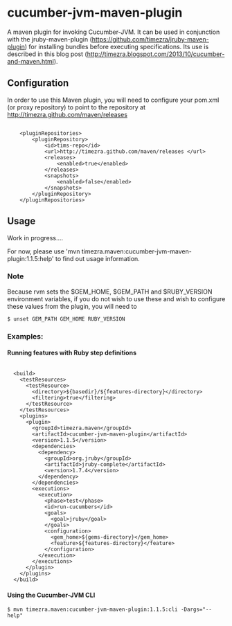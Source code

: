 cucumber-jvm-maven-plugin
=========================

A maven plugin for invoking Cucumber-JVM. It can be used in conjunction with the jruby-maven-plugin (https://github.com/timezra/jruby-maven-plugin) for installing bundles before executing specifications. Its use is described in this blog post (http://timezra.blogspot.com/2013/10/cucumber-and-maven.html).

Configuration
----------------------------------------------------
In order to use this Maven plugin, you will need to configure your pom.xml (or proxy repository) to point to the repository at <http://timezra.github.com/maven/releases>

<code lang="xml">
&nbsp;&nbsp;&nbsp;&nbsp;&lt;pluginRepositories&gt;  
&nbsp;&nbsp;&nbsp;&nbsp;&nbsp;&nbsp;&nbsp;&nbsp;&lt;pluginRepository&gt;  
&nbsp;&nbsp;&nbsp;&nbsp;&nbsp;&nbsp;&nbsp;&nbsp;&nbsp;&nbsp;&nbsp;&nbsp;&lt;id&gt;tims-repo&lt;/id&gt;  
&nbsp;&nbsp;&nbsp;&nbsp;&nbsp;&nbsp;&nbsp;&nbsp;&nbsp;&nbsp;&nbsp;&nbsp;&lt;url&gt;http://timezra.github.com/maven/releases &lt;/url&gt;  
&nbsp;&nbsp;&nbsp;&nbsp;&nbsp;&nbsp;&nbsp;&nbsp;&nbsp;&nbsp;&nbsp;&nbsp;&lt;releases&gt;  
&nbsp;&nbsp;&nbsp;&nbsp;&nbsp;&nbsp;&nbsp;&nbsp;&nbsp;&nbsp;&nbsp;&nbsp;&nbsp;&nbsp;&nbsp;&nbsp;&lt;enabled&gt;true&lt;/enabled&gt;  
&nbsp;&nbsp;&nbsp;&nbsp;&nbsp;&nbsp;&nbsp;&nbsp;&nbsp;&nbsp;&nbsp;&nbsp;&lt;/releases&gt;  
&nbsp;&nbsp;&nbsp;&nbsp;&nbsp;&nbsp;&nbsp;&nbsp;&nbsp;&nbsp;&nbsp;&nbsp;&lt;snapshots&gt;  
&nbsp;&nbsp;&nbsp;&nbsp;&nbsp;&nbsp;&nbsp;&nbsp;&nbsp;&nbsp;&nbsp;&nbsp;&nbsp;&nbsp;&nbsp;&nbsp;&lt;enabled&gt;false&lt;/enabled&gt;  
&nbsp;&nbsp;&nbsp;&nbsp;&nbsp;&nbsp;&nbsp;&nbsp;&nbsp;&nbsp;&nbsp;&nbsp;&lt;/snapshots&gt;  
&nbsp;&nbsp;&nbsp;&nbsp;&nbsp;&nbsp;&nbsp;&nbsp;&lt;/pluginRepository&gt;  
&nbsp;&nbsp;&nbsp;&nbsp;&lt;/pluginRepositories&gt;
</code>

Usage
----------------------------------------------------
Work in progress....

For now, please use 'mvn timezra.maven:cucumber-jvm-maven-plugin:1.1.5:help' to find out usage information.

### Note ###
Because rvm sets the $GEM_HOME, $GEM_PATH and $RUBY_VERSION environment variables, if you do not wish to use these and wish to configure these values from the plugin, you will need to
    
    $ unset GEM_PATH GEM_HOME RUBY_VERSION

### Examples: ###

#### Running features with Ruby step definitions ####

<code lang="xml">
&nbsp;&nbsp;&lt;build&gt;  
&nbsp;&nbsp;&nbsp;&nbsp;&lt;testResources&gt;  
&nbsp;&nbsp;&nbsp;&nbsp;&nbsp;&nbsp;&lt;testResource&gt;  
&nbsp;&nbsp;&nbsp;&nbsp;&nbsp;&nbsp;&nbsp;&nbsp;&lt;directory&gt;${basedir}/${features-directory}&lt;/directory&gt;  
&nbsp;&nbsp;&nbsp;&nbsp;&nbsp;&nbsp;&nbsp;&nbsp;&lt;filtering&gt;true&lt;/filtering&gt;  
&nbsp;&nbsp;&nbsp;&nbsp;&nbsp;&nbsp;&lt;/testResource&gt;  
&nbsp;&nbsp;&nbsp;&nbsp;&lt;/testResources&gt;  
&nbsp;&nbsp;&nbsp;&nbsp;&lt;plugins&gt;  
&nbsp;&nbsp;&nbsp;&nbsp;&nbsp;&nbsp;&lt;plugin&gt;  
&nbsp;&nbsp;&nbsp;&nbsp;&nbsp;&nbsp;&nbsp;&nbsp;&lt;groupId&gt;timezra.maven&lt;/groupId&gt;  
&nbsp;&nbsp;&nbsp;&nbsp;&nbsp;&nbsp;&nbsp;&nbsp;&lt;artifactId&gt;cucumber-jvm-maven-plugin&lt;/artifactId&gt;  
&nbsp;&nbsp;&nbsp;&nbsp;&nbsp;&nbsp;&nbsp;&nbsp;&lt;version&gt;1.1.5&lt;/version&gt;  
&nbsp;&nbsp;&nbsp;&nbsp;&nbsp;&nbsp;&nbsp;&nbsp;&lt;dependencies&gt;  
&nbsp;&nbsp;&nbsp;&nbsp;&nbsp;&nbsp;&nbsp;&nbsp;&nbsp;&nbsp;&lt;dependency&gt;  
&nbsp;&nbsp;&nbsp;&nbsp;&nbsp;&nbsp;&nbsp;&nbsp;&nbsp;&nbsp;&nbsp;&nbsp;&lt;groupId&gt;org.jruby&lt;/groupId&gt;  
&nbsp;&nbsp;&nbsp;&nbsp;&nbsp;&nbsp;&nbsp;&nbsp;&nbsp;&nbsp;&nbsp;&nbsp;&lt;artifactId&gt;jruby-complete&lt;/artifactId&gt;  
&nbsp;&nbsp;&nbsp;&nbsp;&nbsp;&nbsp;&nbsp;&nbsp;&nbsp;&nbsp;&nbsp;&nbsp;&lt;version&gt;1.7.4&lt;/version&gt;  
&nbsp;&nbsp;&nbsp;&nbsp;&nbsp;&nbsp;&nbsp;&nbsp;&nbsp;&nbsp;&lt;/dependency&gt;  
&nbsp;&nbsp;&nbsp;&nbsp;&nbsp;&nbsp;&nbsp;&nbsp;&lt;/dependencies&gt;  
&nbsp;&nbsp;&nbsp;&nbsp;&nbsp;&nbsp;&nbsp;&nbsp;&lt;executions&gt;  
&nbsp;&nbsp;&nbsp;&nbsp;&nbsp;&nbsp;&nbsp;&nbsp;&nbsp;&nbsp;&lt;execution&gt;  
&nbsp;&nbsp;&nbsp;&nbsp;&nbsp;&nbsp;&nbsp;&nbsp;&nbsp;&nbsp;&nbsp;&nbsp;&lt;phase&gt;test&lt;/phase&gt;  
&nbsp;&nbsp;&nbsp;&nbsp;&nbsp;&nbsp;&nbsp;&nbsp;&nbsp;&nbsp;&nbsp;&nbsp;&lt;id&gt;run-cucumbers&lt;/id&gt;  
&nbsp;&nbsp;&nbsp;&nbsp;&nbsp;&nbsp;&nbsp;&nbsp;&nbsp;&nbsp;&nbsp;&nbsp;&lt;goals&gt;  
&nbsp;&nbsp;&nbsp;&nbsp;&nbsp;&nbsp;&nbsp;&nbsp;&nbsp;&nbsp;&nbsp;&nbsp;&nbsp;&nbsp;&lt;goal&gt;jruby&lt;/goal&gt;  
&nbsp;&nbsp;&nbsp;&nbsp;&nbsp;&nbsp;&nbsp;&nbsp;&nbsp;&nbsp;&nbsp;&nbsp;&lt;/goals&gt;  
&nbsp;&nbsp;&nbsp;&nbsp;&nbsp;&nbsp;&nbsp;&nbsp;&nbsp;&nbsp;&nbsp;&nbsp;&lt;configuration&gt;  
&nbsp;&nbsp;&nbsp;&nbsp;&nbsp;&nbsp;&nbsp;&nbsp;&nbsp;&nbsp;&nbsp;&nbsp;&nbsp;&nbsp;&lt;gem_home&gt;${gems-directory}&lt;/gem_home&gt;  
&nbsp;&nbsp;&nbsp;&nbsp;&nbsp;&nbsp;&nbsp;&nbsp;&nbsp;&nbsp;&nbsp;&nbsp;&nbsp;&nbsp;&lt;feature&gt;${features-directory}&lt;/feature&gt;  
&nbsp;&nbsp;&nbsp;&nbsp;&nbsp;&nbsp;&nbsp;&nbsp;&nbsp;&nbsp;&nbsp;&nbsp;&lt;/configuration&gt;  
&nbsp;&nbsp;&nbsp;&nbsp;&nbsp;&nbsp;&nbsp;&nbsp;&nbsp;&nbsp;&lt;/execution&gt;  
&nbsp;&nbsp;&nbsp;&nbsp;&nbsp;&nbsp;&nbsp;&nbsp;&lt;/executions&gt;  
&nbsp;&nbsp;&nbsp;&nbsp;&nbsp;&nbsp;&lt;/plugin&gt;  
&nbsp;&nbsp;&nbsp;&nbsp;&lt;/plugins&gt;  
&nbsp;&nbsp;&lt;/build&gt;
</code>

#### Using the Cucumber-JVM CLI ####
    $ mvn timezra.maven:cucumber-jvm-maven-plugin:1.1.5:cli -Dargs="--help"
